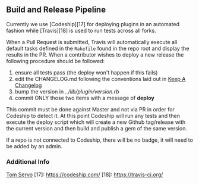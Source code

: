 ## Build and Release Pipeline

Currently we use [Codeship][17] for deploying plugins in an automated fashion while [Travis][18] is used to run tests across all forks.

When a Pull Request is submitted, Travis will automatically execute all default tasks defined in the `Rakefile` found in the repo root and display the results in the PR.  When a contributor wishes to deploy a new release the following procedure should be followed:

1. ensure all tests pass (the deploy won't happen if this fails)
1. edit the CHANGELOG.md following the conventions laid out in [Keep A Changelog](http://keepachangelog.com/)
1. bump the version in *../lib/plugin/version.rb*
1. commit ONLY those two items with a message of **deploy**

This commit must be done against Master and not via PR in order for Codeship to detect it.  At this point Codeship will run any tests and then execute the deploy script which will create a new Github tag/release with the current version and then build and publish a gem of the same version.

If a repo is not connected to Codeship, there will be no badge, it will need to be added by an admin.

### Additional Info

[Tom Servo](../tools/tom_servo.md)
[17]: https://codeship.com/
[18]: https://travis-ci.org/

